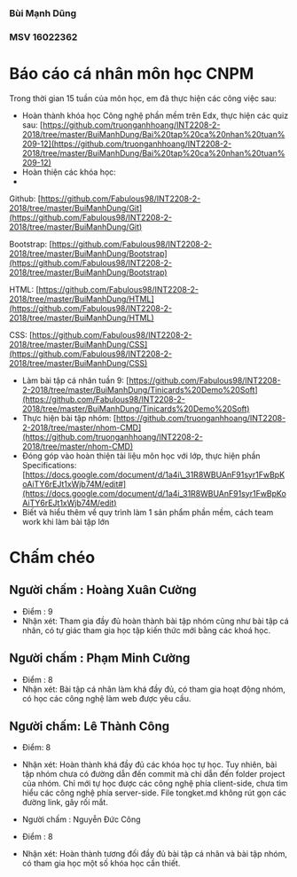 ### **Bùi Mạnh Dũng**

### **MSV 16022362**

# Báo cáo cá nhân môn học CNPM

Trong thời gian 15 tuần của môn học, em đã thực hiện các công việc sau:

- Hoàn thành khóa học Công nghệ phần mềm trên Edx, thực hiện các quiz sau:
 [https://github.com/truonganhhoang/INT2208-2-2018/tree/master/BuiManhDung/Bai%20tap%20ca%20nhan%20tuan%209-12](https://github.com/truonganhhoang/INT2208-2-2018/tree/master/BuiManhDung/Bai%20tap%20ca%20nhan%20tuan%209-12)
- Hoàn thiện các khóa học:
- 
Github: [https://github.com/Fabulous98/INT2208-2-2018/tree/master/BuiManhDung/Git](https://github.com/Fabulous98/INT2208-2-2018/tree/master/BuiManhDung/Git)

Bootstrap:  [https://github.com/Fabulous98/INT2208-2-2018/tree/master/BuiManhDung/Bootstrap](https://github.com/Fabulous98/INT2208-2-2018/tree/master/BuiManhDung/Bootstrap)

HTML:  [https://github.com/Fabulous98/INT2208-2-2018/tree/master/BuiManhDung/HTML](https://github.com/Fabulous98/INT2208-2-2018/tree/master/BuiManhDung/HTML)

CSS:  [https://github.com/Fabulous98/INT2208-2-2018/tree/master/BuiManhDung/CSS](https://github.com/Fabulous98/INT2208-2-2018/tree/master/BuiManhDung/CSS)

- Làm bài tập cá nhân tuần 9:
 [https://github.com/Fabulous98/INT2208-2-2018/tree/master/BuiManhDung/Tinicards%20Demo%20Soft](https://github.com/Fabulous98/INT2208-2-2018/tree/master/BuiManhDung/Tinicards%20Demo%20Soft)
- Thực hiện bài tập nhóm:
 [https://github.com/truonganhhoang/INT2208-2-2018/tree/master/nhom-CMD](https://github.com/truonganhhoang/INT2208-2-2018/tree/master/nhom-CMD)
- Đóng góp vào hoàn thiện tài liệu môn học với lớp, thực hiện phần Specifications:
 [https://docs.google.com/document/d/1a4i\_31R8WBUAnF91syr1FwBpKoAiTY6rEJt1xWjb74M/edit#](https://docs.google.com/document/d/1a4i_31R8WBUAnF91syr1FwBpKoAiTY6rEJt1xWjb74M/edit)
- Biết và hiểu thêm về quy trình làm 1 sản phẩm phần mềm, cách team work khi làm bài tập lớn

# Chấm chéo

## Người chấm : Hoàng Xuân Cường
- Điểm : 9
- Nhận xét: Tham gia đầy đủ hoàn thành bài tập nhóm cũng như bài tập cá nhân, có tự giác tham gia học tập kiến thức mới bằng các khoá học.

## Người chấm : Phạm Minh Cường
- Điểm : 8
- Nhận xét: Bài tập cá nhân làm khá đầy đủ, có tham gia hoạt động nhóm, có học các công nghệ làm web được yêu cầu.

## Người chấm: Lê Thành Công
- Điểm: 8
- Nhận xét: Hoàn thành khá đầy đủ các khóa học tự học. Tuy nhiên, bài tập nhóm chưa có đường dẫn đến commit mà chỉ dẫn đến folder project của nhóm. Chỉ mới tự học được các công nghệ phía client-side, chưa tìm hiểu các công nghệ phía server-side. File tongket.md không rút gọn các đường link, gây rối mắt.

- Người chấm : Nguyễn Đức Công
- Điểm : 8
- Nhận xét: Hoàn thành tương đối đầy đủ bài tập cá nhân và bài tập nhóm, có tham gia học một số khóa học cần thiết.

